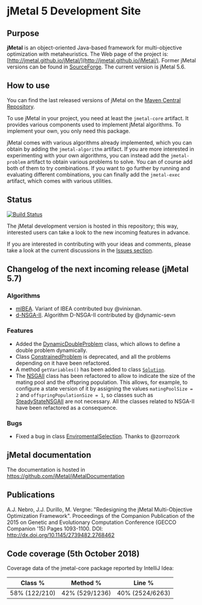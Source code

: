 # jMetal 5 Development Site

## Purpose

**jMetal** is an object-oriented Java-based framework for multi-objective optimization with metaheuristics.
The Web page of the project is: [http://jmetal.github.io/jMetal/](http://jmetal.github.io/jMetal/).
Former jMetal versions can be found in [SourceForge](http://jmetal.sourceforge.net). The current version is jMetal 5.6. 

## How to use

You can find the last released versions of jMetal on the [Maven Central Repository](https://search.maven.org/search?q=g:org.uma.jmetal).

To use jMetal in your project, you need at least the `jmetal-core` artifact.
It provides various components used to implement jMetal algorithms.
To implement your own, you only need this package.

jMetal comes with various algorithms already implemented, which you can obtain by adding the `jmetal-algorithm` artifact.
If you are more interested in experimenting with your own algorithms, you can instead add the `jmetal-problem` artifact to obtain various problems to solve.
You can of course add both of them to try combinations.
If you want to go further by running and evaluating different combinations, you can finally add the `jmetal-exec` artifact, which comes with various utilities.

## Status
[![Build Status](https://travis-ci.org/jMetal/jMetal.svg?branch=master)](https://travis-ci.org/jMetal/jMetal)

The jMetal development version is hosted in this repository; this way, interested users can take a look to the new incoming features in advance.

If you are interested in contributing with your ideas and comments, please take a look at the current discussions in the [Issues section](https://github.com/jMetal/jMetal/issues).

## Changelog of the next incoming release (jMetal 5.7)
### Algorithms
* [mIBEA](https://github.com/jMetal/jMetal/blob/master/jmetal-algorithm/src/main/java/org/uma/jmetal/algorithm/multiobjective/ibea/mIBEA). Variant of IBEA contributed buy @vinixnan.
* [d-NSGA-II](https://github.com/jMetal/jMetal/blob/master/jmetal-algorithm/src/main/java/org/uma/jmetal/algorithm/multiobjective/nsgaii/DNSGAII.java). Algorithm D-NSGA-II contributed by @dynamic-sevn

### Features
* Added the [DynamicDoubleProblem](https://github.com/jMetal/jMetal/blob/master/jmetal-core/src/main/java/org/uma/jmetal/problem/impl/DynamicDoubleProblem.java) class, which allows to define a double problem dynamically.
* Class [ConstrainedProblem](https://github.com/jMetal/jMetal/blob/master/jmetal-core/src/main/java/org/uma/jmetal/problem/ConstrainedProblem.java) is deprecated, and all the problems depending on it have been refactored. 
* A method `getVariables()` has been added to class [`Solution`](https://github.com/jMetal/jMetal/blob/master/jmetal-core/src/main/java/org/uma/jmetal/solution/Solution.java).
* The [NSGAII](https://github.com/jMetal/jMetal/blob/master/jmetal-algorithm/src/main/java/org/uma/jmetal/algorithm/multiobjective/nsgaii/NSGAII.java) class has been refactored to allow to indicate the size of the mating pool and the offspring population. This allows, for example, to configure a state version of it by assigning the values `matingPoolSize = 2` and `offspringPopulationSize = 1`, so classes such as [SteadyStateNSGAII](https://github.com/jMetal/jMetal/blob/master/jmetal-algorithm/src/main/java/org/uma/jmetal/algorithm/multiobjective/nsgaii/SteadyStateNSGAII.java) are not necessary. All the classes related to NSGA-II have been refactored as a consequence.

### Bugs
* Fixed a bug in class [EnviromentalSelection](https://github.com/jMetal/jMetal/blob/master/jmetal-algorithm/src/main/java/org/uma/jmetal/algorithm/multiobjective/spea2/util/EnvironmentalSelection.java). Thanks to @zorrozork

## jMetal documentation
The documentation is hosted in https://github.com/jMetal/jMetalDocumentation

## Publications
A.J. Nebro, J.J. Durillo, M. Vergne: "Redesigning the jMetal Multi-Objective Optimization Framework". Proceedings of the Companion Publication of the 2015 on Genetic and Evolutionary Computation Conference (GECCO Companion '15) Pages 1093-1100. DOI: http://dx.doi.org/10.1145/2739482.2768462

## Code coverage (5th October 2018)
Coverage data of the jmetal-core package reported by IntelliJ Idea:

|Class % |Method %| Line % |
|--------|--------|--------|
|58% (122/210) |	42% (529/1236) | 40% (2524/6263)
